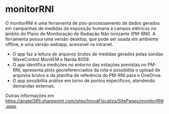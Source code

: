 # monitorRNI
O monitorRNI é uma ferramenta de pós-processamento de dados gerados em campanhas de medidas da exposição humana a campos elétricos no âmbito do Plano de Monitoração de Radiação Não Ionizante (PM-RNI). A ferramenta possui uma versão desktop, que pode ser usada em ambiente offline, e uma versão webapp, acessível na intranet.

- O app faz a leitura de arquivos brutos de medidas gerados pelas sondas WaveControl MonitEM e Narda 8059.
- O app identifica medições no entorno das estações previstas no PM-RNI, apresenta plots georeferenciados da rota e possibilita o upload de arquivos brutos e da planilha de referência do PM-RNI para o OneDrive.
- O app possibilita análise em torno de pontos específicos, atendendo demandas externas.

Outras informações em https://anatel365.sharepoint.com/sites/InovaFiscaliza/SitePages/monitorRNI.aspx

  
